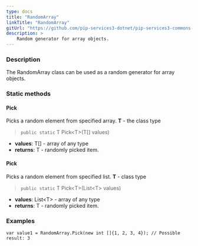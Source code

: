 ```yaml
---
type: docs
title: "RandomArray"
linkTitle: "RandomArray"
gitUrl: "https://github.com/pip-services3-dotnet/pip-services3-commons-dotnet"
description: >
    Random generator for array objects.
---
```


### Description

The RandomArray class can be used as a random generator for array objects.

### Static methods


#### Pick
Picks a random element from specified array.
**T** - the class type

> `public static` T Pick\<T\>(T[] values)

- **values**: T[] - array of any type
- **returns**: T - randomly picked item.

#### Pick
Picks a random element from specified list.
**T** - class type

> `public static` T Pick\<T\>(List\<T\> values)

- **values**: List\<T\> - array of any type
- **returns**: T - randomly picked item.

### Examples

```сы
var value1 = RandomArray.Pick(new int []{1, 2, 3, 4}); // Possible result: 3

```
